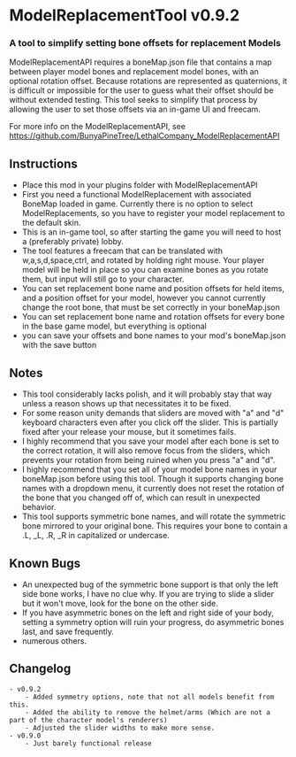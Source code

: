 # ModelReplacementTool v0.9.2
### A tool to simplify setting bone offsets for replacement Models
ModelReplacementAPI requires a boneMap.json file that contains a map between player model bones and replacement model bones, with an optional rotation offset. 
Because rotations are represented as quaternions, it is difficult or impossible for the user to guess what their offset should be without extended testing. 
This tool seeks to simplify that process by allowing the user to set those offsets via an in-game UI and freecam. 

For more info on the ModelReplacementAPI, see https://github.com/BunyaPineTree/LethalCompany_ModelReplacementAPI
## Instructions
- Place this mod in your plugins folder with ModelReplacementAPI
- First you need a functional ModelReplacement with associated BoneMap loaded in game. Currently there is no option to select ModelReplacements, so you have to register your model replacement to the default skin. 
- This is an in-game tool, so after starting the game you will need to host a (preferably private) lobby. 
- The tool features a freecam that can be translated with w,a,s,d,space,ctrl, and rotated by holding right mouse. Your player model will be held in place so you can examine bones as you rotate them, but input will still go to your character. 
- You can set replacement bone name and position offsets for held items, and a position offset for your model, however you cannot currently change the root bone, that must be set correctly in your boneMap.json
- You can set replacement bone name and rotation offsets for every bone in the base game model, but everything is optional
- you can save your offsets and bone names to your mod's boneMap.json with the save button

## Notes
- This tool considerably lacks polish, and it will probably stay that way unless a reason shows up that necessitates it to be fixed.
- For some reason unity demands that sliders are moved with "a" and "d" keyboard characters even after you click off the slider. This is partially fixed after your release your mouse, but it sometimes fails.
- I highly recommend that you save your model after each bone is set to the correct rotation, it will also remove focus from the sliders, which prevents your rotation from being ruined when you press "a" and "d".
- I highly recommend that you set all of your model bone names in your boneMap.json before using this tool. Though it supports changing bone names with a dropdown menu, it currently does not reset the rotation of the bone that you changed off of, which can result in unexpected behavior. 
- This tool supports symmetric bone names, and will rotate the symmetric bone mirrored to your original bone. This requires your bone to contain a .L, _L, .R, _R in capitalized or undercase.

## Known Bugs
- An unexpected bug of the symmetric bone support is that only the left side bone works, I have no clue why. If you are trying to slide a slider but it won't move, look for the bone on the other side.  
- If you have asymmetric bones on the left and right side of your body, setting a symmetry option will ruin your progress, do asymmetric bones last, and save frequently. 
- numerous others. 

## Changelog
	- v0.9.2
		- Added symmetry options, note that not all models benefit from this.
		- Added the ability to remove the helmet/arms (Which are not a part of the character model's renderers)
		- Adjusted the slider widths to make more sense. 
	- v0.9.0
		- Just barely functional release